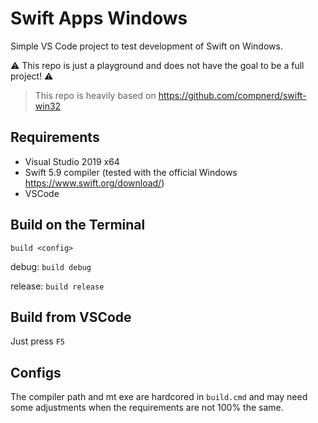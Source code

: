 # Swift Apps Windows

Simple VS Code project to test development of Swift on Windows.

⚠ This repo is just a playground and does not have the goal to be a full project! ⚠

> This repo is heavily based on https://github.com/compnerd/swift-win32

## Requirements

- Visual Studio 2019 x64
- Swift 5.9 compiler (tested with the official Windows https://www.swift.org/download/)
- VSCode

## Build on the Terminal

`build <config>`

debug: `build debug`

release: `build release`

## Build from VSCode

Just press `F5`

## Configs

The compiler path and mt exe are hardcored in `build.cmd` and may need some adjustments when the requirements are not 100% the same.
